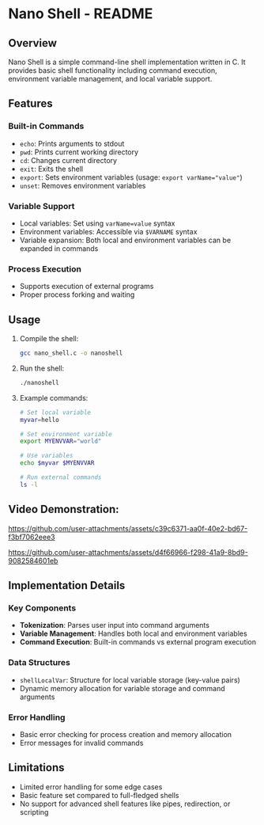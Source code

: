 # Nano Shell - README

## Overview

Nano Shell is a simple command-line shell implementation written in C. It provides basic shell functionality including command execution, environment variable management, and local variable support.

## Features

### Built-in Commands

- `echo`: Prints arguments to stdout
- `pwd`: Prints current working directory
- `cd`: Changes current directory
- `exit`: Exits the shell
- `export`: Sets environment variables (usage: `export varName="value"`)
- `unset`: Removes environment variables

### Variable Support

- Local variables: Set using `varName=value` syntax
- Environment variables: Accessible via `$VARNAME` syntax
- Variable expansion: Both local and environment variables can be expanded in commands

### Process Execution

- Supports execution of external programs
- Proper process forking and waiting

## Usage

1. Compile the shell:

   ```bash
   gcc nano_shell.c -o nanoshell
   ```

2. Run the shell:

   ```bash
   ./nanoshell
   ```

3. Example commands:

   ```bash
   # Set local variable
   myvar=hello

   # Set environment variable
   export MYENVVAR="world"

   # Use variables
   echo $myvar $MYENVVAR

   # Run external commands
   ls -l
   ```

## Video Demonstration:

https://github.com/user-attachments/assets/c39c6371-aa0f-40e2-bd67-f3bf7062eee3

https://github.com/user-attachments/assets/d4f66966-f298-41a9-8bd9-9082584601eb

## Implementation Details

### Key Components

- **Tokenization**: Parses user input into command arguments
- **Variable Management**: Handles both local and environment variables
- **Command Execution**: Built-in commands vs external program execution

### Data Structures

- `shellLocalVar`: Structure for local variable storage (key-value pairs)
- Dynamic memory allocation for variable storage and command arguments

### Error Handling

- Basic error checking for process creation and memory allocation
- Error messages for invalid commands

## Limitations

- Limited error handling for some edge cases
- Basic feature set compared to full-fledged shells
- No support for advanced shell features like pipes, redirection, or scripting
